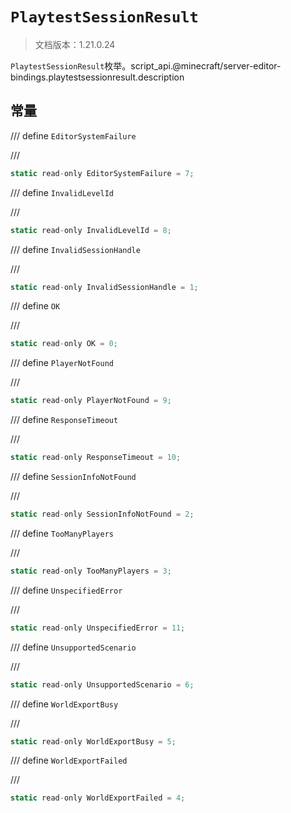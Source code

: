# `PlaytestSessionResult`

> 文档版本：1.21.0.24

`PlaytestSessionResult`枚举。script_api.@minecraft/server-editor-bindings.playtestsessionresult.description

## 常量

/// define
`EditorSystemFailure`


///

```js
static read-only EditorSystemFailure = 7;
```


/// define
`InvalidLevelId`


///

```js
static read-only InvalidLevelId = 8;
```


/// define
`InvalidSessionHandle`


///

```js
static read-only InvalidSessionHandle = 1;
```


/// define
`OK`


///

```js
static read-only OK = 0;
```


/// define
`PlayerNotFound`


///

```js
static read-only PlayerNotFound = 9;
```


/// define
`ResponseTimeout`


///

```js
static read-only ResponseTimeout = 10;
```


/// define
`SessionInfoNotFound`


///

```js
static read-only SessionInfoNotFound = 2;
```


/// define
`TooManyPlayers`


///

```js
static read-only TooManyPlayers = 3;
```


/// define
`UnspecifiedError`


///

```js
static read-only UnspecifiedError = 11;
```


/// define
`UnsupportedScenario`


///

```js
static read-only UnsupportedScenario = 6;
```


/// define
`WorldExportBusy`


///

```js
static read-only WorldExportBusy = 5;
```


/// define
`WorldExportFailed`


///

```js
static read-only WorldExportFailed = 4;
```

